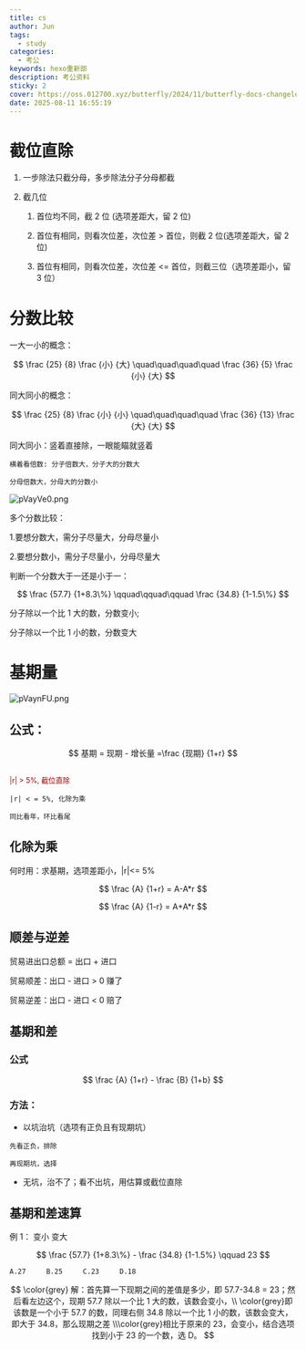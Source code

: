 ```yaml
---
title: cs
author: Jun
tags:
  - study
categories:
  - 考公
keywords: hexo重新部
description: 考公资料
sticky: 2
cover: https://oss.012700.xyz/butterfly/2024/11/butterfly-docs-changelog-cover-3.png
date: 2025-08-11 16:55:19
---
```

# 截位直除

1. 一步除法只截分母，多步除法分子分母都截
2. 截几位

   1. 首位均不同，截 2 位 (选项差距大，留 2 位)
   2. 首位有相同，则看次位差，次位差 > 首位，则截 2 位(选项差距大，留 2 位)
   3. 首位有相同，则看次位差，次位差 <= 首位，则截三位（选项差距小，留 3 位）

      <!-- more -->

# 分数比较

一大一小的概念：

$$
\frac {25} {8} \frac {小} {大}   \quad\quad\quad\quad     \frac {36} {5} \frac {小} {大}
$$

同大同小的概念：

$$
\frac {25} {8} \frac {小} {小}   \quad\quad\quad\quad     \frac {36} {13} \frac {大} {大}
$$

同大同小：竖着直接除，一眼能瞄就竖着

```
横着看倍数: 分子倍数大，分子大的分数大
```

```
分母倍数大，分母大的分数小
```

![pVayVe0.png](https://s21.ax1x.com/2025/08/08/pVayVe0.png)

多个分数比较：

1.要想分数大，需分子尽量大，分母尽量小

2.要想分数小，需分子尽量小，分母尽量大

判断一个分数大于一还是小于一：

$$
\frac {57.7} {1+8.3\%} \qquad\qquad\qquad   \frac {34.8} {1-1.5\%}
$$

分子除以一个比 1 大的数，分数变小;

分子除以一个比 1 小的数，分数变大

# 基期量

![pVaynFU.png](https://s21.ax1x.com/2025/08/08/pVaynFU.png)

## 公式：

$$
基期 = 现期 - 增长量 =\frac {现期} {1+r}
$$

```

```

<span style="font-size:0.9em;">	<span style="color:#990000;">|r| > 5%, 截位直除 </span> </span>

```
|r| < = 5%, 化除为乘
```

```
同比看年，环比看尾
```

## 化除为乘

何时用：求基期，选项差距小，|r|<= 5%

$$
\frac {A} {1+r} = A-A*r
$$

$$
\frac {A} {1-r} = A+A*r
$$

## 顺差与逆差

贸易进出口总额 = 出口 + 进口

贸易顺差：出口 - 进口 > 0      赚了

贸易逆差：出口 - 进口 < 0      赔了

## 基期和差

### 公式

$$
\frac {A} {1+r} - \frac {B} {1+b}
$$

### 方法：

- 以坑治坑（选项有正负且有现期坑）

```
先看正负，排除
```

```
再现期坑，选择
```

- 无坑，治不了；看不出坑，用估算或截位直除

## 基期和差速算

例 1：																				变小       变大

$$
\frac {57.7} {1+8.3\%} - \frac {34.8} {1-1.5%}  \qquad 23
$$

```
A.27     B.25     C.23     D.18
```

$$
\color{grey}
解：首先算一下现期之间的差值是多少，即 57.7-34.8 = 23；然后看左边这个，现期 57.7 除以一个比 1 大的数，该数会变小，\\
\color{grey}即该数是一个小于 57.7 的数，同理右侧 34.8 除以一个比 1 小的数，该数会变大，即大于 34.8，那么现期之差
\\\color{grey}相比于原来的 23，会变小，结合选项找到小于 23 的一个数，选 D。
$$
